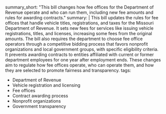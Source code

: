 summary_short: "This bill changes how fee offices for the Department of Revenue operate and who can run them, including new fee amounts and rules for awarding contracts."
summary: |
  This bill updates the rules for fee offices that handle vehicle titles, registrations, and taxes for the Missouri Department of Revenue. It sets new fees for services like issuing vehicle registrations, titles, and licenses, increasing some fees from the original amounts. The bill also requires the department to choose fee office operators through a competitive bidding process that favors nonprofit organizations and local government groups, with specific eligibility criteria. It prevents awarding contracts to entities affiliated with current or former department employees for one year after employment ends. These changes aim to regulate how fee offices operate, who can operate them, and how they are selected to promote fairness and transparency.
tags:
  - Department of Revenue
  - Vehicle registration and licensing
  - Fee offices
  - Contract awarding process
  - Nonprofit organizations
  - Government transparency
